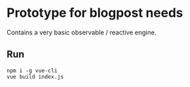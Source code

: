 # Prototype for blogpost needs

Contains a very basic observable / reactive engine.

## Run
```
npm i -g vue-cli
vue build index.js
```
